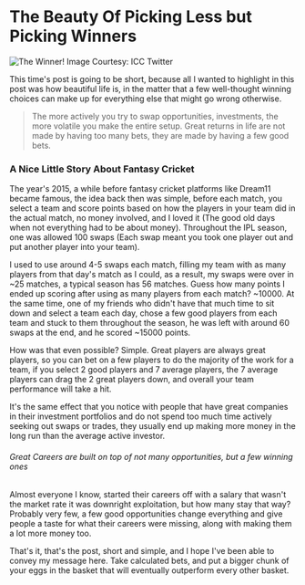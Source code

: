 # The Beauty Of Picking Less but Picking Winners

![The Winner! Image Courtesy: ICC Twitter](https://firebasestorage.googleapis.com/v0/b/devesh-blog-3fbfc.appspot.com/o/postimages%2Fthe-beauty-of-picking-less-but-picking-winners%2Fprimaryimage.jpg?alt=media&token=c775b121-05d9-4b14-a3cf-6174d2d4891f)

This time's post is going to be short, because all I wanted to highlight in this post was how beautiful life is, in the matter that a few well-thought winning choices can make up for everything else that might go wrong otherwise.

> The more actively you try to swap opportunities, investments, the more volatile you make the entire setup. Great returns in life are not made by having too many bets, they are made by having a few good bets.

### A Nice Little Story About Fantasy Cricket

The year's 2015, a while before fantasy cricket platforms like Dream11 became famous, the idea back then was simple, before each match, you select a team and score points based on how the players in your team did in the actual match, no money involved, and I loved it (The good old days when not everything had to be about money). Throughout the IPL season, one was allowed 100 swaps (Each swap meant you took one player out and put another player into your team).

I used to use around 4-5 swaps each match, filling my team with as many players from that day's match as I could, as a result, my swaps were over in ~25 matches, a typical season has 56 matches. Guess how many points I ended up scoring after using as many players from each match? ~10000. At the same time, one of my friends who didn't have that much time to sit down and select a team each day, chose a few good players from each team and stuck to them throughout the season, he was left with around 60 swaps at the end, and he scored ~15000 points.

How was that even possible? Simple. Great players are always great players, so you can bet on a few players to do the majority of the work for a team, if you select 2 good players and 7 average players, the 7 average players can drag the 2 great players down, and overall your team performance will take a hit.

It's the same effect that you notice with people that have great companies in their investment portfolios and do not spend too much time actively seeking out swaps or trades, they usually end up making more money in the long run than the average active investor.

###### Great Careers are built on top of not many opportunities, but a few winning ones

Almost everyone I know, started their careers off with a salary that wasn't the market rate it was downright exploitation, but how many stay that way? Probably very few, a few good opportunities change everything and give people a taste for what their careers were missing, along with making them a lot more money too.

That's it, that's the post, short and simple, and I hope I've been able to convey my message here. Take calculated bets, and put a bigger chunk of your eggs in the basket that will eventually outperform every other basket.